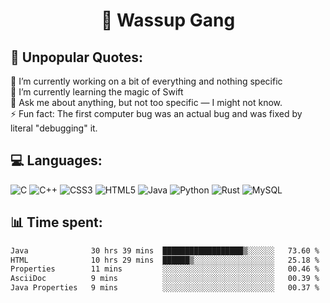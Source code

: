 <h1 align="center">👋 Wassup Gang</h2>

## 💬 Unpopular Quotes:
🔭 I’m currently working on a bit of everything and nothing specific<br>
🌱 I’m currently learning the magic of Swift<br>
💬 Ask me about anything, but not too specific — I might not know.<br>
⚡ Fun fact: The first computer bug was an actual bug and was fixed by literal "debugging" it.<br>


## 💻 Languages:
![C](https://img.shields.io/badge/c-%2300599C.svg?style=for-the-badge&logo=c&logoColor=white) 
![C++](https://img.shields.io/badge/c++-%2300599C.svg?style=for-the-badge&logo=c%2B%2B&logoColor=white) 
![CSS3](https://img.shields.io/badge/css3-%231572B6.svg?style=for-the-badge&logo=css3&logoColor=white) 
![HTML5](https://img.shields.io/badge/html5-%23E34F26.svg?style=for-the-badge&logo=html5&logoColor=white) 
![Java](https://img.shields.io/badge/java-%23ED8B00.svg?style=for-the-badge&logo=openjdk&logoColor=white) 
![Python](https://img.shields.io/badge/python-3670A0?style=for-the-badge&logo=python&logoColor=ffdd54) 
![Rust](https://img.shields.io/badge/rust-%23000000.svg?style=for-the-badge&logo=rust&logoColor=white) 
![MySQL](https://img.shields.io/badge/mysql-4479A1.svg?style=for-the-badge&logo=mysql&logoColor=white)

## 📊 Time spent:
<!--START_SECTION:waka-->

```txt
Java              30 hrs 39 mins  ██████████████████▒░░░░░░   73.60 %
HTML              10 hrs 29 mins  ██████▒░░░░░░░░░░░░░░░░░░   25.18 %
Properties        11 mins         ░░░░░░░░░░░░░░░░░░░░░░░░░   00.46 %
AsciiDoc          9 mins          ░░░░░░░░░░░░░░░░░░░░░░░░░   00.39 %
Java Properties   9 mins          ░░░░░░░░░░░░░░░░░░░░░░░░░   00.37 %
```

<!--END_SECTION:waka-->

<!-- Proudly created with GPRM ( https://gprm.itsvg.in ) -->

